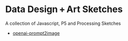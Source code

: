 # Data Design + Art Sketches

A collection of Javascript, P5 and Processing Sketches

- [openai-prompt2image](./openai-prompt2image)